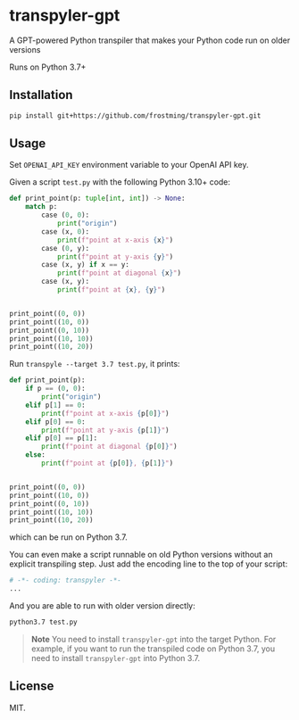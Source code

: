 # transpyler-gpt

A GPT-powered Python transpiler that makes your Python code run on older versions

Runs on Python 3.7+

## Installation

```bash
pip install git+https://github.com/frostming/transpyler-gpt.git
```

## Usage

Set `OPENAI_API_KEY` environment variable to your OpenAI API key.

Given a script `test.py` with the following Python 3.10+ code:


```python
def print_point(p: tuple[int, int]) -> None:
    match p:
        case (0, 0):
            print("origin")
        case (x, 0):
            print(f"point at x-axis {x}")
        case (0, y):
            print(f"point at y-axis {y}")
        case (x, y) if x == y:
            print(f"point at diagonal {x}")
        case (x, y):
            print(f"point at {x}, {y}")


print_point((0, 0))
print_point((10, 0))
print_point((0, 10))
print_point((10, 10))
print_point((10, 20))
```

Run `transpyle --target 3.7 test.py`, it prints:

```python
def print_point(p):
    if p == (0, 0):
        print("origin")
    elif p[1] == 0:
        print(f"point at x-axis {p[0]}")
    elif p[0] == 0:
        print(f"point at y-axis {p[1]}")
    elif p[0] == p[1]:
        print(f"point at diagonal {p[0]}")
    else:
        print(f"point at {p[0]}, {p[1]}")


print_point((0, 0))
print_point((10, 0))
print_point((0, 10))
print_point((10, 10))
print_point((10, 20))
```

which can be run on Python 3.7.


You can even make a script runnable on old Python versions without an explicit transpiling step. Just add the encoding line to the top of your script:

```python
# -*- coding: transpyler -*-
...
```

And you are able to run with older version directly:

```bash
python3.7 test.py
```

> **Note**
> You need to install `transpyler-gpt` into the target Python. For example, if you want to run the transpiled code on Python 3.7, you need to install `transpyler-gpt` into Python 3.7.


## License

MIT.
